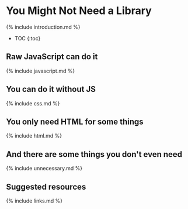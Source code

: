 ---
---

# You Might Not Need a Library
{% include introduction.md %}

* TOC
{:toc}

## Raw JavaScript can do it
{% include javascript.md %}

## You can do it without JS
{% include css.md %}

## You only need HTML for some things
{% include html.md %}

## And there are some things you don't even need
{% include unnecessary.md %}

## Suggested resources
{% include links.md %}
